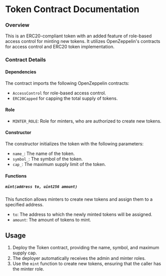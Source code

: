 # Token Contract Documentation

### Overview

This is an ERC20-compliant token with an added feature of role-based access control for minting new tokens. It utilizes OpenZeppelin's contracts for access control and ERC20 token implementation.

### Contract Details

#### Dependencies

The contract imports the following OpenZeppelin contracts:

- `AccessControl` for role-based access control.
- `ERC20Capped` for capping the total supply of tokens.

#### Role

- `MINTER_ROLE`: Role for minters, who are authorized to create new tokens.

#### Constructor

The constructor initializes the token with the following parameters:

- `name_`: The name of the token.
- `symbol_`: The symbol of the token.
- `cap_`: The maximum supply limit of the token.

#### Functions

##### `mint(address to, uint256 amount)`

This function allows minters to create new tokens and assign them to a specified address.

- `to`: The address to which the newly minted tokens will be assigned.
- `amount`: The amount of tokens to mint.

## Usage

1. Deploy the Token contract, providing the name, symbol, and maximum supply cap.
2. The deployer automatically receives the admin and minter roles.
3. Use the `mint` function to create new tokens, ensuring that the caller has the minter role.
